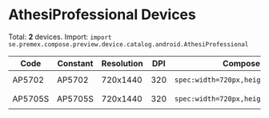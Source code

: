 # AthesiProfessional Devices

Total: **2** devices. Import: `import se.premex.compose.preview.device.catalog.android.AthesiProfessional`

| Code | Constant | Resolution | DPI | Compose Spec | Preview Usage |
|------|----------|------------|-----|-------------|---------------|
| AP5702 | AP5702 | 720x1440 | 320 | `spec:width=720px,height=1440px,dpi=320` | `@Preview(device = AthesiProfessional.AP5702)` |
| AP5705S | AP5705S | 720x1440 | 320 | `spec:width=720px,height=1440px,dpi=320` | `@Preview(device = AthesiProfessional.AP5705S)` |

<!-- Generated automatically. Do not edit manually. -->
